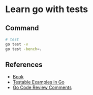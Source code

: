 # Learn go with tests

## Command

```bash
# test
go test -v
go test -bench=.
```

## References

- [Book](https://quii.gitbook.io/learn-go-with-tests)
- [Testable Examples in Go](https://blog.golang.org/examples)
- [Go Code Review Comments](https://github.com/golang/go/wiki/CodeReviewComments#named-result-parameters)

